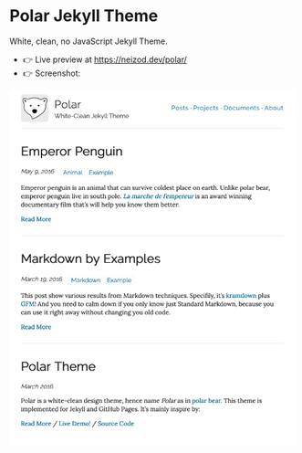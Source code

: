 # Polar Jekyll Theme
White, clean, no JavaScript Jekyll Theme.

* 👉 Live preview at https://neizod.dev/polar/
* 👉 Screenshot:
<img src="/example/homepage.png" width="500" alt="Screenshot">
